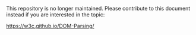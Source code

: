 This repository is no longer maintained. Please contribute to this document instead if you are interested in the topic:

  https://w3c.github.io/DOM-Parsing/
